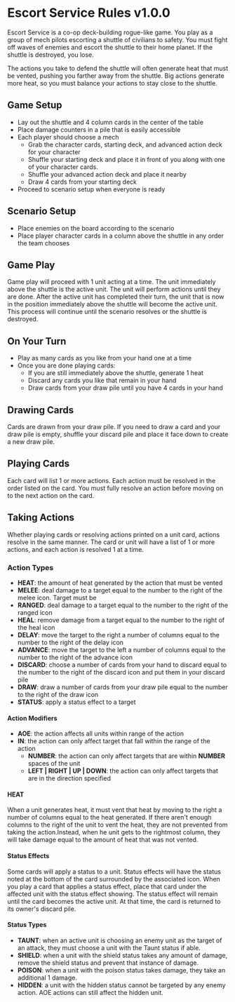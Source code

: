 # Escort Service Rules v1.0.0

Escort Service is a co-op deck-building rogue-like game. You play as a group of mech pilots escorting a shuttle of civilians to safety. You must fight off waves of enemies and escort the shuttle to their home planet. If the shuttle is destroyed, you lose.

The actions you take to defend the shuttle will often generate heat that must be vented, pushing you farther away from the shuttle. Big actions generate more heat, so you must balance your actions to stay close to the shuttle.

## Game Setup

-   Lay out the shuttle and 4 column cards in the center of the table
-   Place damage counters in a pile that is easily accessible
-   Each player should choose a mech
    -   Grab the character cards, starting deck, and advanced action deck for your character
    -   Shuffle your starting deck and place it in front of you along with one of your character cards.
    -   Shuffle your advanced action deck and place it nearby
    -   Draw 4 cards from your starting deck
-   Proceed to scenario setup when everyone is ready

## Scenario Setup

-   Place enemies on the board according to the scenario
-   Place player character cards in a column above the shuttle in any order the team chooses

## Game Play

Game play will proceed with 1 unit acting at a time. The unit immediately above the shuttle is the active unit. The unit will perform actions until they are done. After the active unit has completed their turn, the unit that is now in the position immediately above the shuttle will become the active unit. This process will continue until the scenario resolves or the shuttle is destroyed.

## On Your Turn

-   Play as many cards as you like from your hand one at a time
-   Once you are done playing cards:
    -   If you are still immediately above the shuttle, generate 1 heat
    -   Discard any cards you like that remain in your hand
    -   Draw cards from your draw pile until you have 4 cards in your hand

## Drawing Cards

Cards are drawn from your draw pile. If you need to draw a card and your draw pile is empty, shuffle your discard pile and place it face down to create a new draw pile.

## Playing Cards

Each card will list 1 or more actions. Each action must be resolved in the order listed on the card. You must fully resolve an action before moving on to the next action on the card.

## Taking Actions

Whether playing cards or resolving actions printed on a unit card, actions resolve in the same manner. The card or unit will have a list of 1 or more actions, and each action is resolved 1 at a time.

### Action Types

-   **HEAT**: the amount of heat generated by the action that must be vented
-   **MELEE**: deal damage to a target equal to the number to the right of the melee icon. Target must be
-   **RANGED**: deal damage to a target equal to the number to the right of the ranged icon
-   **HEAL**: remove damage from a target equal to the number to the right of the heal icon
-   **DELAY**: move the target to the right a number of columns equal to the number to the right of the delay icon
-   **ADVANCE**: move the target to the left a number of columns equal to the number to the right of the advance icon
-   **DISCARD**: choose a number of cards from your hand to discard equal to the number to the right of the discard icon and put them in your discard pile
-   **DRAW**: draw a number of cards from your draw pile equal to the number to the right of the draw icon
-   **STATUS**: apply a status effect to a target

#### Action Modifiers

-   **AOE**: the action affects all units within range of the action
-   **IN**: the action can only affect target that fall within the range of the action
    -   **NUMBER**: the action can only affect targets that are within **NUMBER** spaces of the unit
    -   **LEFT | RIGHT | UP | DOWN**: the action can only affect targets that are in the direction specified

#### HEAT

When a unit generates heat, it must vent that heat by moving to the right a number of columns equal to the heat generated. If there aren't enough columns to the right of the unit to vent the heat, they are not prevented from taking the action.Instead, when he unit gets to the rightmost column, they will take damage equal to the amount of heat that was not vented.

#### Status Effects

Some cards will apply a status to a unit. Status effects will have the status noted at the bottom of the card surrounded by the associated icon. When you play a card that applies a status effect, place that card under the affected unit with the status effect showing. The status effect will remain until the card becomes the active unit. At that time, the card is returned to its owner's discard pile.

#### Status Types

-   **TAUNT**: when an active unit is choosing an enemy unit as the target of an attack, they must choose a unit with the Taunt status if able.
-   **SHIELD**: when a unit with the shield status takes any amount of damage, remove the shield status and prevent that instance of damage.
-   **POISON**: when a unit with the poison status takes damage, they take an additional 1 damage.
-   **HIDDEN**: a unit with the hidden status cannot be targeted by any enemy action. AOE actions can still affect the hidden unit.
